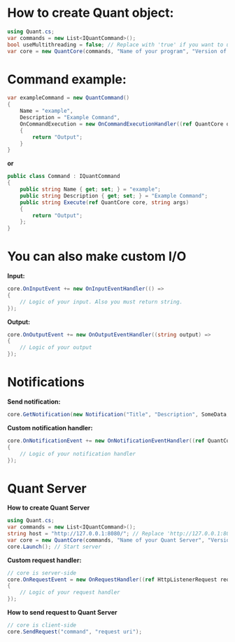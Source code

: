 # How to create Quant object:
```cs
using Quant.cs;
var commands = new List<IQuantCommand>();
bool useMultithreading = false; // Replace with 'true' if you want to use multi threading
var core = new QuantCore(commands, "Name of your program", "Version of your program", useMultithreading);
```
# Command example:
```cs
var exampleCommand = new QuantCommand()
{
    Name = "example",
    Description = "Example Command",
    OnCommandExecution = new OnCommandExecutionHandler((ref QuantCore quantCore, string s) =>
    {
        return "Output";
    }
}
```
**or**
```cs
public class Command : IQuantCommand
{
    public string Name { get; set; } = "example";
    public string Description { get; set; } = "Example Command";
    public string Execute(ref QuantCore core, string args)
    {
        return "Output";
    };
}
```
# You can also make custom I/O
**Input:**
```cs
core.OnInputEvent += new OnInputEventHandler(() =>
{
    // Logic of your input. Also you must return string.
});
```
**Output:**
```cs
core.OnOutputEvent += new OnOutputEventHandler((string output) =>
{
    // Logic of your output
});
```

# Notifications
**Send notification:**
```cs
core.GetNotification(new Notification("Title", "Description", SomeData, Sender)); // SomeData and Sender are not necessary
```

**Custom notification handler:**
```cs
core.OnNotificationEvent += new OnNotificationEventHandler((ref QuantCore core, ref Notification notification) =>
{
    // Logic of your notification handler
});
```

# Quant Server

**How to create Quant Server**
```cs
using Quant.cs;
var commands = new List<IQuantCommand>();
string host = "http://127.0.0.1:8080/"; // Replace 'http://127.0.0.1:8080/' with other if necessary
var core = new QuantCore(commands, "Name of your Quant Server", "Version of your Quant Server", false, host);
core.Launch(); // Start server
```

**Custom request handler:**
```cs
// core is server-side
core.OnRequestEvent = new OnRequestHandler((ref HttpListenerRequest request, ref HttpListenerResponse response, ref HttpListenerContext context, ref HttpListener server, ref ServerQuantCore quantCore) =>
{
    // Logic of your request handler
});
```

**How to send request to Quant Server**
```cs
// core is client-side
core.SendRequest("command", "request uri");
```
